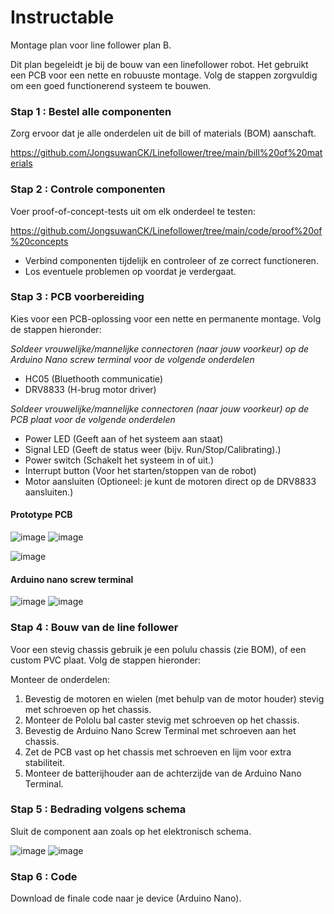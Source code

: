 # Instructable

Montage plan voor line follower plan B.

Dit plan begeleidt je bij de bouw van een linefollower robot. Het gebruikt een PCB voor een nette en robuuste montage. Volg de stappen zorgvuldig om een goed functionerend systeem te bouwen.

### Stap 1 : Bestel alle componenten

Zorg ervoor dat je alle onderdelen uit de bill of materials (BOM) aanschaft.

https://github.com/JongsuwanCK/Linefollower/tree/main/bill%20of%20materials

### Stap 2 : Controle componenten

Voer proof-of-concept-tests uit om elk onderdeel te testen:

https://github.com/JongsuwanCK/Linefollower/tree/main/code/proof%20of%20concepts

* Verbind componenten tijdelijk en controleer of ze correct functioneren.
* Los eventuele problemen op voordat je verdergaat.

### Stap 3 : PCB voorbereiding

Kies voor een PCB-oplossing voor een nette en permanente montage. Volg de stappen hieronder:

*Soldeer vrouwelijke/mannelijke connectoren (naar jouw voorkeur) op de Arduino Nano screw terminal voor de volgende onderdelen*
- HC05 (Bluethooth communicatie)
- DRV8833 (H-brug motor driver)

*Soldeer  vrouwelijke/mannelijke connectoren (naar jouw voorkeur) op de PCB plaat voor de volgende onderdelen*
- Power LED (Geeft aan of het systeem aan staat)
- Signal LED (Geeft de status weer (bijv. Run/Stop/Calibrating).)
- Power switch (Schakelt het systeem in of uit.)
- Interrupt button (Voor het starten/stoppen van de robot)
- Motor aansluiten (Optioneel: je kunt de motoren direct op de DRV8833 aansluiten.)

#### Prototype PCB
![image](https://github.com/user-attachments/assets/135539e1-9cce-4a57-a907-c6fafda5c847) ![image](https://github.com/user-attachments/assets/d0207764-e1f5-4d56-ba7e-5dffd97f70c5)

![image](https://github.com/user-attachments/assets/4c13a013-9df3-428c-8c48-38c2cc964e31)

#### Arduino nano screw terminal
![image](https://github.com/user-attachments/assets/fdfb9a1a-8de1-44ea-843e-780993983630) ![image](https://github.com/user-attachments/assets/765180ae-e483-4cb9-af57-899a7f809782)


### Stap 4 : Bouw van de line follower

Voor een stevig chassis gebruik je een polulu chassis (zie BOM), of een custom PVC plaat. Volg de stappen hieronder:

Monteer de onderdelen:

1. Bevestig de motoren en wielen (met behulp van de motor houder) stevig met schroeven op het chassis.
2. Monteer de Pololu bal caster stevig met schroeven op het chassis.
3. Bevestig de Arduino Nano Screw Terminal met schroeven aan het chassis.
4. Zet de PCB vast op het chassis met schroeven en lijm voor extra stabiliteit.
5. Monteer de batterijhouder aan de achterzijde van de Arduino Nano Terminal.

### Stap 5 : Bedrading volgens schema

Sluit de component aan zoals op het elektronisch schema.

![image](https://github.com/user-attachments/assets/510c215f-5ca3-4905-854c-ae2e89ea5c17) ![image](https://github.com/user-attachments/assets/7a14c5d3-e99b-4fe0-8705-f27297cf3fca)

### Stap 6 : Code

Download de finale code naar je device (Arduino Nano).

